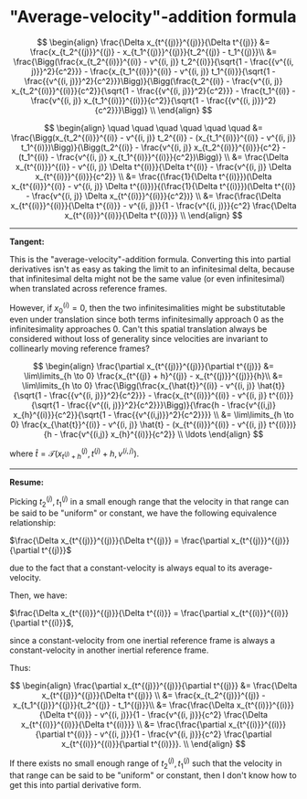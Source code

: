 # "Average-velocity"-addition formula

$$
\begin{align}
\frac{\Delta x_{t^{(j)}}^{(j)}}{\Delta t^{(j)}} &= \frac{x_{t_2^{(j)}}^{(j)} - x_{t_1^{(j)}}^{(j)}}{t_2^{(j)} - t_1^{(j)}}\\
&= \frac{\Bigg(\frac{x_{t_2^{(i)}}^{(i)} - v^{(i, j)} t_2^{(i)}}{\sqrt{1 - \frac{{v^{(i, j)}}^2}{c^2}}} - \frac{x_{t_1^{(i)}}^{(i)} - v^{(i, j)} t_1^{(i)}}{\sqrt{1 - \frac{{v^{(i, j)}}^2}{c^2}}}\Bigg)}{\Bigg(\frac{t_2^{(i)} - \frac{v^{(i, j)} x_{t_2^{(i)}}^{(i)}}{c^2}}{\sqrt{1 - \frac{{v^{(i, j)}}^2}{c^2}}} - \frac{t_1^{(i)} - \frac{v^{(i, j)} x_{t_1^{(i)}}^{(i)}}{c^2}}{\sqrt{1 - \frac{{v^{(i, j)}}^2}{c^2}}}\Bigg)} \\
\end{align}
$$

$$
\begin{align}
\quad \quad \quad \quad \quad \quad &= \frac{\Bigg(x_{t_2^{(i)}}^{(i)} - v^{(i, j)} t_2^{(i)} - (x_{t_1^{(i)}}^{(i)} - v^{(i, j)} t_1^{(i)})\Bigg)}{\Bigg(t_2^{(i)} - \frac{v^{(i, j)} x_{t_2^{(i)}}^{(i)}}{c^2} - (t_1^{(i)} - \frac{v^{(i, j)} x_{t_1^{(i)}}^{(i)}}{c^2})\Bigg)} \\
&= \frac{\Delta x_{t^{(i)}}^{(i)} - v^{(i, j)} \Delta t^{(i)}}{\Delta t^{(i)} - \frac{v^{(i, j)} \Delta x_{t^{(i)}}^{(i)}}{c^2}} \\
&= \frac{(\frac{1}{\Delta t^{(i)}})(\Delta x_{t^{(i)}}^{(i)} - v^{(i, j)} \Delta t^{(i)})}{(\frac{1}{\Delta t^{(i)}})(\Delta t^{(i)} - \frac{v^{(i, j)} \Delta x_{t^{(i)}}^{(i)}}{c^2})} \\
&= \frac{\frac{\Delta x_{t^{(i)}}^{(i)}}{\Delta t^{(i)}} - v^{(i, j)}}{1 - \frac{v^{(i, j)}}{c^2} \frac{\Delta x_{t^{(i)}}^{(i)}}{\Delta t^{(i)}}} \\
\end{align}
$$

---

**Tangent:**

This is the "average-velocity"-addition formula. Converting this into partial derivatives isn't as easy as taking the limit to an infinitesimal delta, because that infinitesimal delta might not be the same value (or even infinitesimal) when translated across reference frames.

However, if $x_{0}^{(i)} = 0$, then the two infinitesimalities might be substitutable even under translation since both terms infinitesimally approach $0$ as the infinitesimality approaches $0$. Can't this spatial translation always be considered without loss of generality since velocities are invariant to collinearly moving reference frames?

$$
\begin{align}
\frac{\partial x_{t^{(j)}}^{(j)}}{\partial t^{(j)}} &= \lim\limits_{h \to 0} \frac{x_{t^{(j)} + h}^{(j)} - x_{t^{(j)}}^{(j)}}{h}\\
&= \lim\limits_{h \to 0} \frac{\Bigg(\frac{x_{\hat{t}}^{(i)} - v^{(i, j)} \hat{t}}{\sqrt{1 - \frac{{v^{(i, j)}}^2}{c^2}}} - \frac{x_{t^{(i)}}^{(i)} - v^{(i, j)} t^{(i)}}{\sqrt{1 - \frac{{v^{(i, j)}}^2}{c^2}}}\Bigg)}{\frac{h - \frac{v^{(i,j)} x_{h}^{(i)}}{c^2}}{\sqrt{1 - \frac{{v^{(i,j)}}^2}{c^2}}}} \\
&= \lim\limits_{h \to 0} \frac{x_{\hat{t}}^{(i)} - v^{(i, j)} \hat{t} - (x_{t^{(i)}}^{(i)} - v^{(i, j)} t^{(i)})}{h - \frac{v^{(i,j)} x_{h}^{(i)}}{c^2}} \\
\ldots
\end{align}
$$

where $\hat{t} = \mathcal{T}(x_{t^{(j)} + h}^{(j)}, t^{(j)} + h, v^{(i,j)})$.

---

**Resume:**

Picking $t_2^{(j)}, t_1^{(j)}$ in a small enough range that the velocity in that range can be said to be "uniform" or constant, we have the following equivalence relationship:

$\frac{\Delta x_{t^{(j)}}^{(j)}}{\Delta t^{(j)}} = \frac{\partial x_{t^{(j)}}^{(j)}}{\partial t^{(j)}}$

due to the fact that a constant-velocity is always equal to its average-velocity.

Then, we have:

$\frac{\Delta x_{t^{(i)}}^{(j)}}{\Delta t^{(i)}} = \frac{\partial x_{t^{(i)}}^{(i)}}{\partial t^{(i)}}$,

since a constant-velocity from one inertial reference frame is always a constant-velocity in another inertial reference frame.

Thus:

$$
\begin{align}
\frac{\partial x_{t^{(j)}}^{(j)}}{\partial t^{(j)}} &= \frac{\Delta x_{t^{(j)}}^{(j)}}{\Delta t^{(j)}} \\
&= \frac{x_{t_2^{(j)}}^{(j)} - x_{t_1^{(j)}}^{(j)}}{t_2^{(j)} - t_1^{(j)}}\\
&= \frac{\frac{\Delta x_{t^{(i)}}^{(i)}}{\Delta t^{(i)}} - v^{(i, j)}}{1 - \frac{v^{(i, j)}}{c^2} \frac{\Delta x_{t^{(i)}}^{(i)}}{\Delta t^{(i)}}} \\
&= \frac{\frac{\partial x_{t^{(i)}}^{(i)}}{\partial t^{(i)}} - v^{(i, j)}}{1 - \frac{v^{(i, j)}}{c^2} \frac{\partial x_{t^{(i)}}^{(i)}}{\partial t^{(i)}}}. \\
\end{align}
$$

If there exists no small enough range of $t_2^{(j)}, t_1^{(j)}$ such that the velocity in that range can be said to be "uniform" or constant, then I don't know how to get this into partial derivative form.


